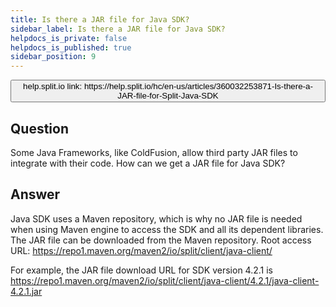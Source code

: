 ```yaml
---
title: Is there a JAR file for Java SDK?
sidebar_label: Is there a JAR file for Java SDK?
helpdocs_is_private: false
helpdocs_is_published: true
sidebar_position: 9
---
```


<p>
  <button style={{borderRadius:'8px', border:'1px', fontFamily:'Courier New', fontWeight:'800', textAlign:'left'}}> help.split.io link: https://help.split.io/hc/en-us/articles/360032253871-Is-there-a-JAR-file-for-Split-Java-SDK </button>
</p>

## Question

Some Java Frameworks, like ColdFusion, allow third party JAR files to integrate with their code. How can we get a JAR file for Java SDK?

## Answer

Java SDK uses a Maven repository, which is why no JAR file is needed when using Maven engine to access the SDK and all its dependent libraries.
The JAR file can be downloaded from the Maven repository. Root access URL:
https://repo1.maven.org/maven2/io/split/client/java-client/

For example, the JAR file download URL for SDK version 4.2.1 is
https://repo1.maven.org/maven2/io/split/client/java-client/4.2.1/java-client-4.2.1.jar